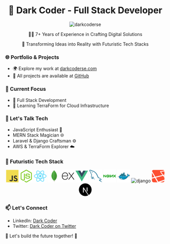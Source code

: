 <h1 align="center">🚀 Dark Coder - Full Stack Developer</h1>

<p align="center">
  <img src="https://komarev.com/ghpvc/?username=darkcoderse" alt="darkcoderse" />
</p>

<div align="center">
  <p>👨‍💻 7+ Years of Experience in Crafting Digital Solutions</p>
  <p>🚀 Transforming Ideas into Reality with Futuristic Tech Stacks</p>
</div>

### 🌐 Portfolio & Projects

- 🌍 Explore my work at [darkcoderse.com](https://darkcoderse.com)
- 🚀 All projects are available at [GitHub](https://github.com/darkcoderse)

### 🚀 Current Focus

- 🔭 Full Stack Development
- 🌱 Learning TerraForm for Cloud Infrastructure

### 💬 Let's Talk Tech

- JavaScript Enthusiast 🚀
- MERN Stack Magician 🌐
- Laravel & Django Craftsman ⚙️
- AWS & TerraForm Explorer ☁️

### 🚀 Futuristic Tech Stack

<p align="center">
  <img src="https://raw.githubusercontent.com/devicons/devicon/master/icons/javascript/javascript-original.svg" alt="javascript" width="40" height="40"/>
  <img src="https://raw.githubusercontent.com/devicons/devicon/master/icons/nodejs/nodejs-original.svg" alt="nodejs" width="40" height="40"/>
  <img src="https://raw.githubusercontent.com/devicons/devicon/master/icons/react/react-original.svg" alt="react" width="40" height="40"/>
  <img src="https://raw.githubusercontent.com/devicons/devicon/master/icons/mongodb/mongodb-original.svg" alt="mongodb" width="40" height="40"/>
  <img src="https://raw.githubusercontent.com/devicons/devicon/master/icons/express/express-original.svg" alt="express" width="40" height="40"/>
  <img src="https://raw.githubusercontent.com/devicons/devicon/master/icons/vuejs/vuejs-original.svg" alt="vuejs" width="40" height="40"/>
  <img src="https://raw.githubusercontent.com/devicons/devicon/master/icons/mysql/mysql-original.svg" alt="mysql" width="40" height="40"/>
  <img src="https://raw.githubusercontent.com/devicons/devicon/master/icons/nginx/nginx-original.svg" alt="nginx" width="40" height="40"/>
  <img src="https://raw.githubusercontent.com/devicons/devicon/master/icons/docker/docker-original.svg" alt="docker" width="40" height="40"/>  
  <img src="https://www.djangoproject.com/m/img/logos/django-logo-positive.png" alt="django" width="40" height="40"/>
  <img src="https://raw.githubusercontent.com/devicons/devicon/master/icons/laravel/laravel-plain.svg" alt="laravel" width="40" height="40"/>
  <img src="https://raw.githubusercontent.com/devicons/devicon/master/icons/nextjs/nextjs-original.svg" alt="nextjs" width="40" height="40"/>
</p>

### 📫 Let's Connect

- LinkedIn: [Dark Coder](https://www.linkedin.com/in/darkcoderse/)
- Twitter: [Dark Coder on Twitter](https://twitter.com/darkcoderse)

🚀 Let's build the future together! 🌌
